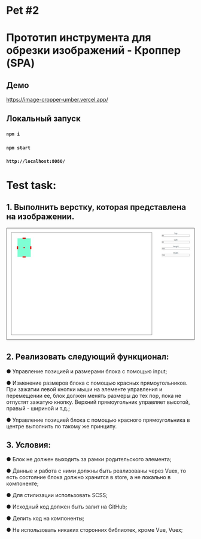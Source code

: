 # Pet #2
# Прототип инструмента для обрезки изображений - Кроппер (SPA) 

## Демо
https://image-cropper-umber.vercel.app/

## Локальный запуск
#### `npm i `
#### `npm start`
#### `http://localhost:8080/`

# Test task:

## 1. Выполнить верстку, которая представлена на изображении.

![CropperStock](https://github.com/DieReiterin/ImageCropper/blob/main/src/assets/CropperStock.jpg)

## 2. Реализовать следующий функционал:

● Управление позицией и размерами блока с помощью input;

● Изменение размеров блока с помощью красных прямоугольников. 
При зажатии левой кнопки мыши на элементе управления и перемещении ее, блок должен менять размеры до тех пор, пока не отпустят зажатую кнопку. 
Верхний прямоугольник управляет высотой, правый - шириной и т.д.;

● Управление позицией блока с помощью красного прямоугольника в центре выполнить по такому же принципу.

## 3. Условия:

● Блок не должен выходить за рамки родительского элемента;

● Данные и работа с ними должны быть реализованы через Vuex, то есть состояние блока должно хранится в store, а не локально в компоненте;

● Для стилизации использовать SCSS;

● Исходный код должен быть залит на GitHub;

● Делить код на компоненты;

● Не использовать никаких сторонних библиотек, кроме Vue, Vuex;
